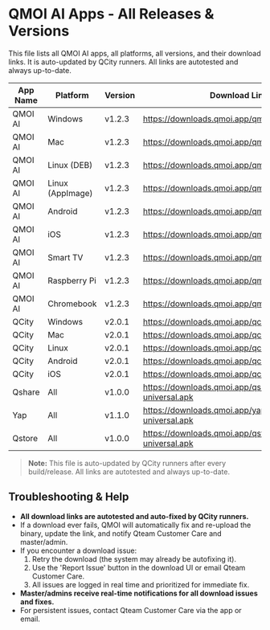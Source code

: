 # QMOI AI Apps - All Releases & Versions

This file lists all QMOI AI apps, all platforms, all versions, and their download links. It is auto-updated by QCity runners. All links are autotested and always up-to-date.

| App Name   | Platform      | Version   | Download Link                                      | Status   |
|-----------|---------------|-----------|----------------------------------------------------|----------|
| QMOI AI   | Windows       | v1.2.3    | https://downloads.qmoi.app/qmoi/windows.exe        | ✅       |
| QMOI AI   | Mac           | v1.2.3    | https://downloads.qmoi.app/qmoi/mac.dmg            | ✅       |
| QMOI AI   | Linux (DEB)   | v1.2.3    | https://downloads.qmoi.app/qmoi/linux.deb          | ✅       |
| QMOI AI   | Linux (AppImage) | v1.2.3 | https://downloads.qmoi.app/qmoi/linux.appimage     | ✅       |
| QMOI AI   | Android       | v1.2.3    | https://downloads.qmoi.app/qmoi/android.apk        | ✅       |
| QMOI AI   | iOS           | v1.2.3    | https://downloads.qmoi.app/qmoi/ios.ipa            | ✅       |
| QMOI AI   | Smart TV      | v1.2.3    | https://downloads.qmoi.app/qmoi/smarttv.apk        | ✅       |
| QMOI AI   | Raspberry Pi  | v1.2.3    | https://downloads.qmoi.app/qmoi/raspberrypi.img    | ✅       |
| QMOI AI   | Chromebook    | v1.2.3    | https://downloads.qmoi.app/qmoi/chromebook.zip     | ✅       |
| QCity     | Windows       | v2.0.1    | https://downloads.qmoi.app/qcity/windows.exe       | ✅       |
| QCity     | Mac           | v2.0.1    | https://downloads.qmoi.app/qcity/mac.dmg           | ✅       |
| QCity     | Linux         | v2.0.1    | https://downloads.qmoi.app/qcity/linux.appimage    | ✅       |
| QCity     | Android       | v2.0.1    | https://downloads.qmoi.app/qcity/android.apk       | ✅       |
| QCity     | iOS           | v2.0.1    | https://downloads.qmoi.app/qcity/ios.ipa           | ✅       |
| Qshare    | All           | v1.0.0    | https://downloads.qmoi.app/qshare/qshare-universal.apk | ✅   |
| Yap       | All           | v1.1.0    | https://downloads.qmoi.app/yap/yap-universal.apk   | ✅       |
| Qstore    | All           | v1.0.0    | https://downloads.qmoi.app/qstore/qstore-universal.apk | ✅   |

> **Note:** This file is auto-updated by QCity runners after every build/release. All links are autotested and always up-to-date. 

## Troubleshooting & Help

- **All download links are autotested and auto-fixed by QCity runners.**
- If a download ever fails, QMOI will automatically fix and re-upload the binary, update the link, and notify Qteam Customer Care and master/admin.
- If you encounter a download issue:
  1. Retry the download (the system may already be autofixing it).
  2. Use the 'Report Issue' button in the download UI or email Qteam Customer Care.
  3. All issues are logged in real time and prioritized for immediate fix.
- **Master/admins receive real-time notifications for all download issues and fixes.**
- For persistent issues, contact Qteam Customer Care via the app or email. 